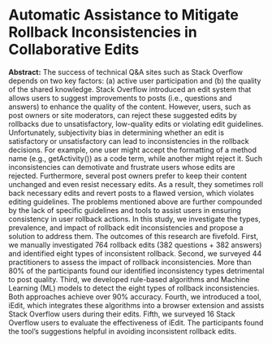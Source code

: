 # Automatic Assistance to Mitigate Rollback Inconsistencies in Collaborative Edits

**Abstract:** The success of technical Q&A sites such as Stack Overflow depends on two key factors: (a) active user participation and (b) the quality of the shared knowledge. Stack Overflow introduced an edit system that allows users to suggest improvements to posts (i.e., questions and answers) to enhance the quality of the content. However, users, such as post owners or site moderators, can reject these suggested edits by rollbacks due to unsatisfactory, low-quality edits or violating edit guidelines. Unfortunately, subjectivity bias in determining whether an edit is satisfactory or unsatisfactory can lead to inconsistencies in the rollback decisions. For example, one user might accept the formatting of a method name (e.g., getActivity()) as a code term, while another might reject it. Such inconsistencies can demotivate and frustrate users whose edits are rejected. Furthermore, several post owners prefer to keep their content unchanged and even resist necessary edits. As a result, they sometimes roll back necessary edits and revert posts to a flawed version, which violates editing guidelines. The problems mentioned above are further compounded by the lack of specific guidelines and tools to assist users in ensuring consistency in user rollback actions. In this study, we investigate the types, prevalence, and impact of rollback edit inconsistencies and propose a solution to address them. The outcomes of this research are fivefold. First, we manually investigated 764 rollback edits (382 questions + 382 answers) and identified eight types of inconsistent rollback. Second, we surveyed 44 practitioners to assess the impact of rollback inconsistencies. More than 80% of the participants found our identified inconsistency types detrimental to post quality. Third, we developed rule-based algorithms and Machine Learning (ML) models to detect the eight types of rollback inconsistencies. Both approaches achieve over 90% accuracy. Fourth, we introduced a tool, iEdit, which integrates these algorithms into a browser extension and assists Stack Overflow users during their edits. Fifth, we surveyed 16 Stack Overflow users to evaluate the effectiveness of iEdit. The participants found the tool’s suggestions helpful in avoiding inconsistent rollback edits. 

